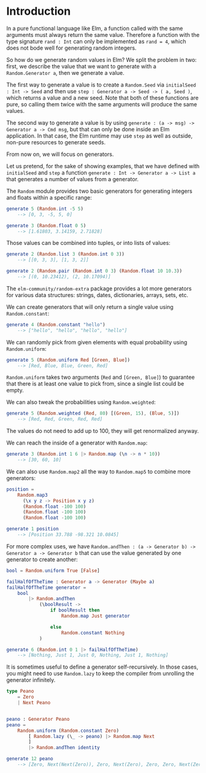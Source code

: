 # Introduction

In a pure functional language like Elm, a function called with the same arguments must always return the same value.
Therefore a function with the type signature `rand : Int` can only be implemented as `rand = 4`, which does not bode well for generating random integers.

So how do we generate random values in Elm?
We split the problem in two: first, we describe the value that we want to generate with a `Random.Generator a`, then we generate a value.

The first way to generate a value is to create a `Random.Seed` via `initialSeed : Int -> Seed` and then use `step : Generator a -> Seed -> ( a, Seed )`, which returns a value and a new seed.
Note that both of these functions are pure, so calling them twice with the same arguments will produce the same values.

The second way to generate a value is by using `generate : (a -> msg) -> Generator a -> Cmd msg`, but that can only be done inside an Elm application.
In that case, the Elm runtime may use `step` as well as outside, non-pure resources to generate seeds.

From now on, we will focus on generators.

Let us pretend, for the sake of showing examples, that we have defined with `initialSeed` and `step` a function `generate : Int -> Generator a -> List a` that generates a number of values from a generator.

The `Random` module provides two basic generators for generating integers and floats within a specific range:

```elm
generate 5 (Random.int -5 5)
    --> [0, 3, -5, 5, 0]

generate 3 (Random.float 0 5)
    --> [1.61803, 3.14159, 2.71828]
```

Those values can be combined into tuples, or into lists of values:

```elm
generate 2 (Random.list 3 (Random.int 0 3))
    --> [[0, 3, 3], [1, 3, 2]]

generate 2 (Random.pair (Random.int 0 3) (Random.float 10 10.3))
    --> [(0, 10.23412), (2, 10.17094)]
```

The `elm-community/random-extra` package provides a lot more generators for various data structures: strings, dates, dictionaries, arrays, sets, etc.

We can create generators that will only return a single value using `Random.constant`:

```elm
generate 4 (Random.constant "hello")
    --> ["hello", "hello", "hello", "hello"]
```

We can randomly pick from given elements with equal probability using `Random.uniform`:

```elm
generate 5 (Random.uniform Red [Green, Blue])
    --> [Red, Blue, Blue, Green, Red]
```

`Random.uniform` takes two arguments (`Red` and `[Green, Blue]`) to guarantee that there is at least one value to pick from, since a single list could be empty.

We can also tweak the probabilities using `Random.weighted`:

```elm
generate 5 (Random.weighted (Red, 80) [(Green, 15), (Blue, 5)])
    --> [Red, Red, Green, Red, Red]
```

The values do not need to add up to 100, they will get renormalized anyway.

We can reach the inside of a generator with `Random.map`:

```elm
generate 3 (Random.int 1 6 |> Random.map (\n -> n * 10))
    --> [30, 60, 10]
```

We can also use `Random.map2` all the way to `Random.map5` to combine more generators:

```elm
position =
    Random.map3
      (\x y z -> Position x y z)
      (Random.float -100 100)
      (Random.float -100 100)
      (Random.float -100 100)

generate 1 position
    --> [Position 33.788 -98.321 10.0845]
```

For more complex uses, we have `Random.andThen : (a -> Generator b) -> Generator a -> Generator b` that can use the value generated by one generator to create another:

```elm
bool = Random.uniform True [False]

failHalfOfTheTime : Generator a -> Generator (Maybe a)
failHalfOfTheTime generator =
    bool
        |> Random.andThen
            (\boolResult ->
                if boolResult then
                    Random.map Just generator

                else
                    Random.constant Nothing
            )

generate 6 (Random.int 0 1 |> failHalfOfTheTime)
    --> [Nothing, Just 1, Just 0, Nothing, Just 1, Nothing]
```

It is sometimes useful to define a generator self-recursively.
In those cases, you might need to use `Random.lazy` to keep the compiler from unrolling the generator infinitely.

```elm
type Peano
    = Zero
    | Next Peano


peano : Generator Peano
peano =
    Random.uniform (Random.constant Zero)
        [ Random.lazy (\_ -> peano) |> Random.map Next
        ]
        |> Random.andThen identity

generate 12 peano
    --> [Zero, Next(Next(Zero)), Zero, Next(Zero), Zero, Zero, Next(Zero), Zero, Zero, Next(Zero), Next(Next(Next(Zero)))]
```
